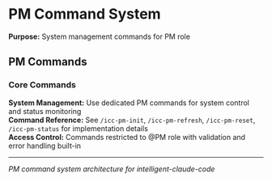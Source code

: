 # PM Command System

**Purpose:** System management commands for PM role

## PM Commands

### Core Commands

**System Management:** Use dedicated PM commands for system control and status monitoring  
**Command Reference:** See `/icc-pm-init`, `/icc-pm-refresh`, `/icc-pm-reset`, `/icc-pm-status` for implementation details  
**Access Control:** Commands restricted to @PM role with validation and error handling built-in

---
*PM command system architecture for intelligent-claude-code*